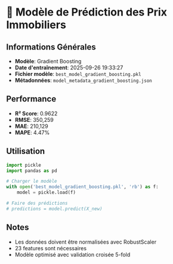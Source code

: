 
# 🤖 Modèle de Prédiction des Prix Immobiliers

## Informations Générales
- **Modèle**: Gradient Boosting
- **Date d'entraînement**: 2025-09-26 19:33:27
- **Fichier modèle**: `best_model_gradient_boosting.pkl`
- **Métadonnées**: `model_metadata_gradient_boosting.json`

## Performance
- **R² Score**: 0.9622
- **RMSE**: 350,259
- **MAE**: 210,129
- **MAPE**: 4.47%

## Utilisation
```python
import pickle
import pandas as pd

# Charger le modèle
with open('best_model_gradient_boosting.pkl', 'rb') as f:
    model = pickle.load(f)

# Faire des prédictions
# predictions = model.predict(X_new)
```

## Notes
- Les données doivent être normalisées avec RobustScaler
- 23 features sont nécessaires
- Modèle optimisé avec validation croisée 5-fold
